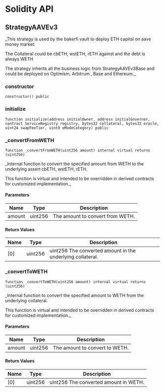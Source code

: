# Solidity API

## StrategyAAVEv3

_This strategy is used by the bakerfi vault to deploy ETH capital
on aave money market.

The Collateral could be cbETH, wstETH, rETH against and the debt is always WETH

The strategy inherits all the business logic from StrategyAAVEv3Base and could be deployed
on Optimism, Arbitrum , Base and Ethereum._

### constructor

```solidity
constructor() public
```

### initialize

```solidity
function initialize(address initialOwner, address initialGovernor, contract ServiceRegistry registry, bytes32 collateral, bytes32 oracle, uint24 swapFeeTier, uint8 eModeCategory) public
```

### _convertFromWETH

```solidity
function _convertFromWETH(uint256 amount) internal virtual returns (uint256)
```

_Internal function to convert the specified amount from WETH to the underlying assert cbETH, wstETH, rETH.

This function is virtual and intended to be overridden in derived contracts for customized implementation._

#### Parameters

| Name | Type | Description |
| ---- | ---- | ----------- |
| amount | uint256 | The amount to convert from WETH. |

#### Return Values

| Name | Type | Description |
| ---- | ---- | ----------- |
| [0] | uint256 | uint256 The converted amount in the underlying collateral. |

### _convertToWETH

```solidity
function _convertToWETH(uint256 amount) internal virtual returns (uint256)
```

_Internal function to convert the specified amount to WETH from the underlying collateral.

This function is virtual and intended to be overridden in derived contracts for customized implementation._

#### Parameters

| Name | Type | Description |
| ---- | ---- | ----------- |
| amount | uint256 | The amount to convert to WETH. |

#### Return Values

| Name | Type | Description |
| ---- | ---- | ----------- |
| [0] | uint256 | uint256 The converted amount in WETH. |

